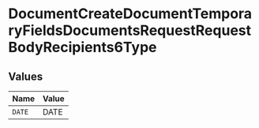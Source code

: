 # DocumentCreateDocumentTemporaryFieldsDocumentsRequestRequestBodyRecipients6Type


## Values

| Name   | Value  |
| ------ | ------ |
| `DATE` | DATE   |